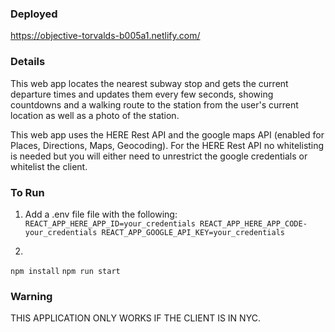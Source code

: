 ### Deployed
https://objective-torvalds-b005a1.netlify.com/

### Details

This web app locates the nearest subway stop and gets the current departure
times and updates them every few seconds, showing countdowns and a walking
route to the station from the user's current location as well as a photo of 
the station.

This web app uses the HERE Rest API and the google maps API (enabled for Places, Directions, Maps, Geocoding). For the HERE Rest API no whitelisting is needed but you will either need to unrestrict
the google credentials or whitelist the client.

### To Run

1) Add a .env file file with the following:
`
REACT_APP_HERE_APP_ID=your_credentials
REACT_APP_HERE_APP_CODE-your_credentials
REACT_APP_GOOGLE_API_KEY=your_credentials
`

2)
`npm install`
`npm run start`

### Warning

THIS APPLICATION ONLY WORKS IF THE CLIENT IS IN NYC.






